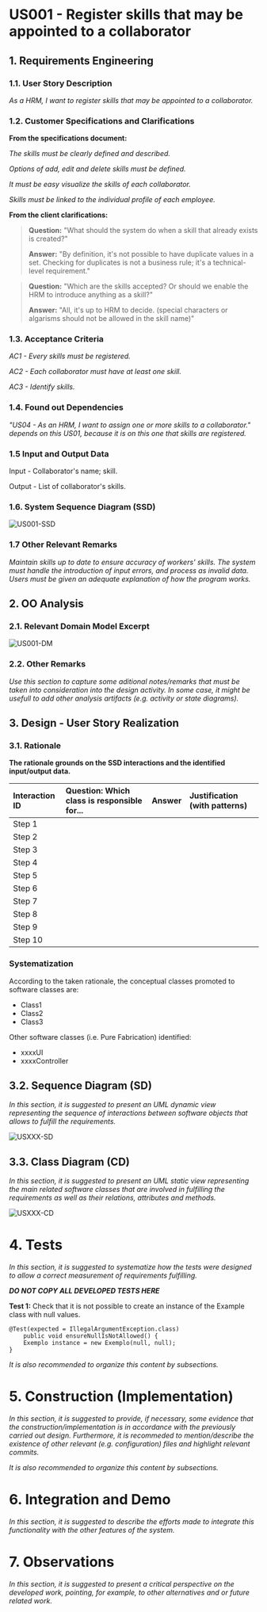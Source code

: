 # US001 - Register skills that may be appointed to a collaborator




## 1. Requirements Engineering


### 1.1. User Story Description

_As a HRM, I want to register skills that may be appointed to a collaborator._

### 1.2. Customer Specifications and Clarifications 

**From the specifications document:**

_The skills must be clearly defined and described._

_Options of add, edit and delete skills must be defined._

_It must be easy visualize the skills of each collaborator._

_Skills must be linked to the individual profile of each employee._

**From the client clarifications:**

> **Question:** "What should the system do when a skill that already exists is created?"
>
> **Answer:** "By definition, it's not possible to have duplicate values in a set. Checking for duplicates is not a business rule; it's a technical-level requirement."

> **Question:** "Which are the skills accepted? Or should we enable the HRM to introduce anything as a skill?"
>
> **Answer:** "All, it's up to HRM to decide. (special characters or algarisms should not be allowed in the skill name)"


### 1.3. Acceptance Criteria

_AC1 - Every skills must be registered._

_AC2 - Each collaborator must have at least one skill._

_AC3 - Identify skills._

### 1.4. Found out Dependencies

_"US04 - As an HRM, I want to assign one or more skills to a collaborator." depends on this US01, because it is on this one that skills are registered._

### 1.5 Input and Output Data

Input - Collaborator's name; skill.

Output - List of collaborator's skills.

### 1.6. System Sequence Diagram (SSD)

![US001-SSD](svg/us001-system-sequence-diagram.svg)

### 1.7 Other Relevant Remarks

_Maintain skills up to date to ensure accuracy of workers' skills.
 The system must handle the introduction of input errors, and process as invalid data.
 Users must be given an adequate explanation of how the program works._


## 2. OO Analysis

### 2.1. Relevant Domain Model Excerpt 

![US001-DM](svg/us001-domain-model.svg)

### 2.2. Other Remarks

_Use this section to capture some aditional notes/remarks that must be taken into consideration into the design activity. In some case, it might be usefull to add other analysis artifacts (e.g. activity or state diagrams)._ 


## 3. Design - User Story Realization 

### 3.1. Rationale

**The rationale grounds on the SSD interactions and the identified input/output data.**

| Interaction ID | Question: Which class is responsible for... | Answer  | Justification (with patterns)  |
|:-------------  |:--------------------- |:------------|:---------------------------- |
| Step 1  		 |							 |             |                              |
| Step 2  		 |							 |             |                              |
| Step 3  		 |							 |             |                              |
| Step 4  		 |							 |             |                              |
| Step 5  		 |							 |             |                              |
| Step 6  		 |							 |             |                              |              
| Step 7  		 |							 |             |                              |
| Step 8  		 |							 |             |                              |
| Step 9  		 |							 |             |                              |
| Step 10  		 |							 |             |                              |  

### Systematization ##

According to the taken rationale, the conceptual classes promoted to software classes are:

* Class1
* Class2
* Class3

Other software classes (i.e. Pure Fabrication) identified:

* xxxxUI  
* xxxxController

## 3.2. Sequence Diagram (SD)

_In this section, it is suggested to present an UML dynamic view representing the sequence of interactions between software objects that allows to fulfill the requirements._

![USXXX-SD](svg/usXXX-sequence-diagram.svg)

## 3.3. Class Diagram (CD)

_In this section, it is suggested to present an UML static view representing the main related software classes that are involved in fulfilling the requirements as well as their relations, attributes and methods._

![USXXX-CD](svg/usXXX-class-diagram.svg)


# 4. Tests 
_In this section, it is suggested to systematize how the tests were designed to allow a correct measurement of requirements fulfilling._ 

**_DO NOT COPY ALL DEVELOPED TESTS HERE_**

**Test 1:** Check that it is not possible to create an instance of the Example class with null values. 

	@Test(expected = IllegalArgumentException.class)
		public void ensureNullIsNotAllowed() {
		Exemplo instance = new Exemplo(null, null);
	}

_It is also recommended to organize this content by subsections._


# 5. Construction (Implementation)

_In this section, it is suggested to provide, if necessary, some evidence that the construction/implementation is in accordance with the previously carried out design. Furthermore, it is recommeded to mention/describe the existence of other relevant (e.g. configuration) files and highlight relevant commits._

_It is also recommended to organize this content by subsections._ 


# 6. Integration and Demo 

_In this section, it is suggested to describe the efforts made to integrate this functionality with the other features of the system._


# 7. Observations

_In this section, it is suggested to present a critical perspective on the developed work, pointing, for example, to other alternatives and or future related work._